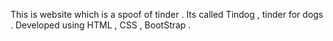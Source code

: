 This is website which is a spoof of tinder . Its called Tindog , tinder for dogs . Developed using HTML , CSS , BootStrap . 
